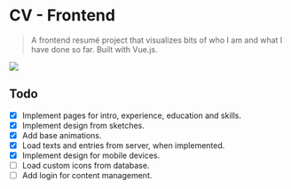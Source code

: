 # CV - Frontend

> A frontend resumé project that visualizes bits of who I am and what I have done so far. Built with Vue.js.

![](cv.gif)

## Todo

- [X] Implement pages for intro, experience, education and skills.
- [X] Implement design from sketches.
- [X] Add base animations.
- [X] Load texts and entries from server, when implemented.
- [X] Implement design for mobile devices.
- [ ] Load custom icons from database.
- [ ] Add login for content management.
